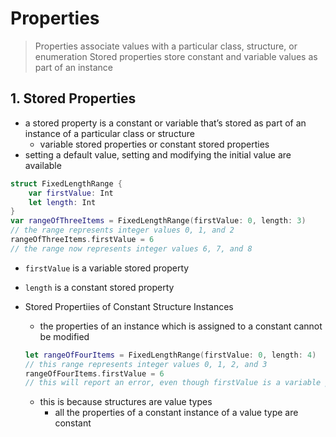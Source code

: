 # Properties
> Properties associate values with a particular class, structure, or enumeration
> Stored properties store constant and variable values as part of an instance


## 1. Stored Properties
* a stored property is a constant or variable that’s stored as part of an instance of a particular class or structure
  * variable stored properties or constant stored properties
* setting a default value, setting and modifying the initial value are available
```swift
struct FixedLengthRange {
    var firstValue: Int
    let length: Int
}
var rangeOfThreeItems = FixedLengthRange(firstValue: 0, length: 3)
// the range represents integer values 0, 1, and 2
rangeOfThreeItems.firstValue = 6
// the range now represents integer values 6, 7, and 8
```
  * `firstValue` is a variable stored property
  * `length` is a constant stored property 

* Stored Propertiies of Constant Structure Instances 
  * the properties of an instance which is assigned to a constant cannot be modified
  ```swift
  let rangeOfFourItems = FixedLengthRange(firstValue: 0, length: 4)
  // this range represents integer values 0, 1, 2, and 3
  rangeOfFourItems.firstValue = 6
  // this will report an error, even though firstValue is a variable property
  ```
  * this is because structures are value types
    * all the properties of a constant instance of a value type are constant
